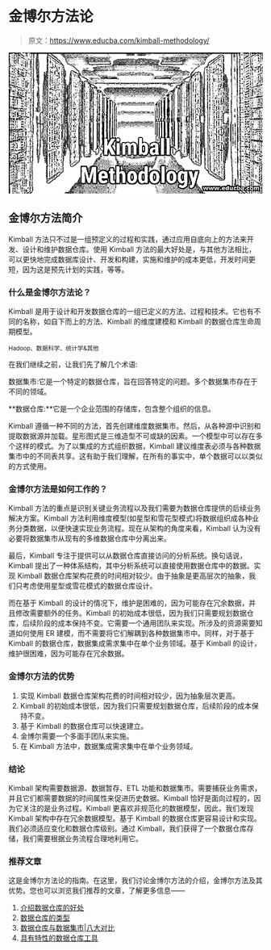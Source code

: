 # 金博尔方法论

> 原文：<https://www.educba.com/kimball-methodology/>

![kimball methodology](img/79a0117f7f3bf66866e1f86080a6b60e.png)



## 金博尔方法简介

Kimball 方法只不过是一组预定义的过程和实践，通过应用自底向上的方法来开发、设计和维护数据仓库。使用 Kimball 方法的最大好处是，与其他方法相比，可以更快地完成数据库设计、开发和构建，实施和维护的成本更低，开发时间更短，因为这是预先计划的实践，等等。

### 什么是金博尔方法论？

Kimball 是用于设计和开发数据仓库的一组已定义的方法、过程和技术。它也有不同的名称，如自下而上的方法、Kimball 的维度建模和 Kimball 的数据仓库生命周期模型。

<small>Hadoop、数据科学、统计学&其他</small>

在我们继续之前，让我们先了解几个术语:

数据集市:它是一个特定的数据仓库，旨在回答特定的问题。多个数据集市存在于不同的领域。

**数据仓库:**它是一个企业范围的存储库，包含整个组织的信息。

Kimball 遵循一种不同的方法，首先创建维度数据集市。然后，从各种源中识别和提取数据源并加载。星形图式是三维造型不可或缺的因素。一个模型中可以存在多个这样的模式。为了以集成的方式组织数据，Kimball 建议维度表必须与各种数据集市中的不同表共享。这有助于我们理解，在所有的事实中，单个数据可以以类似的方式使用。

### 金博尔方法是如何工作的？

Kimball 方法的重点是识别关键业务流程以及我们需要为数据仓库提供的后续业务解决方案。Kimball 方法利用维度模型(如星型和雪花型模式)将数据组织成各种业务分类数据，以便快速实现业务流程。现在从架构的角度来看，Kimball 认为没有必要将数据集市从现有的多维数据仓库中分离出来。

最后，Kimball 专注于提供可以从数据仓库直接访问的分析系统。换句话说，Kimball 提出了一种体系结构，其中分析系统可以直接使用数据仓库中的数据。实现 Kimball 数据仓库架构花费的时间相对较少。由于抽象是更高层次的抽象，我们只考虑使用星型或雪花模式的数据仓库设计。

而在基于 Kimball 的设计的情况下，维护是困难的，因为可能存在冗余数据，并且修改需要额外的任务。Kimball 的初始成本很低，因为我们只需要规划数据仓库，后续阶段的成本保持不变。它需要一个通用团队来实现。所涉及的资源需要知道如何使用 ER 建模，而不需要将它们解耦到各种数据集市中。同样，对于基于 Kimball 的数据仓库，数据集成需求集中在单个业务领域。基于 Kimball 的设计，维护很困难，因为可能存在冗余数据。

### 金博尔方法的优势

1.  实现 Kimball 数据仓库架构花费的时间相对较少，因为抽象层次更高。
2.  Kimball 的初始成本很低，因为我们只需要规划数据仓库，后续阶段的成本保持不变。
3.  基于 Kimball 的数据仓库可以快速建立。
4.  金博尔需要一个多面手团队来实施。
5.  在 Kimball 方法中，数据集成需求集中在单个业务领域。

### 结论

Kimball 架构需要数据源、数据暂存、ETL 功能和数据集市。需要捕获业务需求，并且它们都需要数据的时间属性来促进历史数据。Kimball 恰好是面向过程的，因为它关注的是业务过程。Kimball 更喜欢非规范化的数据模型，因此，我们发现 Kimball 架构中存在冗余数据模型。基于 Kimball 的数据仓库更容易设计和实现。我们必须适应变化和数据仓库级别。通过 Kimball，我们获得了一个数据仓库存储，我们需要根据业务流程合理地利用它。

### 推荐文章

这是金博尔方法论的指南。在这里，我们讨论金博尔方法的介绍，金博尔方法及其优势。您也可以浏览我们推荐的文章，了解更多信息——

1.  [介绍数据仓库的好处](https://www.educba.com/benefits-of-data-warehouse/)
2.  [数据仓库的类型](https://www.educba.com/types-of-data-warehouse/)
3.  [数据仓库与数据集市|八大对比](https://www.educba.com/data-warehouse-vs-data-mart/)
4.  [具有特性的数据仓库工具](https://www.educba.com/data-warehouse-tools/)





